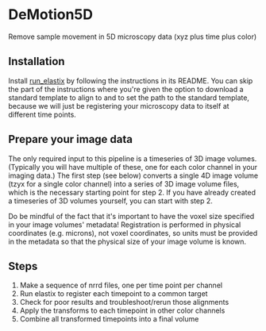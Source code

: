 # DeMotion5D

Remove sample movement in 5D microscopy data (xyz plus time plus color)

## Installation
Install [run_elastix](https://github.com/htem/run_elastix) by following the instructions in its README. You can skip the part of the instructions where you're given the option to download a standard template to align to and to set the path to the standard template, because we will just be registering your microscopy data to itself at different time points.

## Prepare your image data
The only required input to this pipeline is a timeseries of 3D image volumes. (Typically you will have multiple of these, one for each color channel in your imaging data.) The first step (see below) converts a single 4D image volume (tzyx for a single color channel) into a series of 3D image volume files, which is the necessary starting point for step 2. If you have already created a timeseries of 3D volumes yourself, you can start with step 2.

Do be mindful of the fact that it's important to have the voxel size specified in your image volumes' metadata! Registration is performed in physical coordinates (e.g. microns), not voxel coordinates, so units must be provided in the metadata so that the physical size of your image volume is known.

## Steps
1. Make a sequence of nrrd files, one per time point per channel
1. Run elastix to register each timepoint to a common target
1. Check for poor results and troubleshoot/rerun those alignments
1. Apply the transforms to each timepoint in other color channels
1. Combine all transformed timepoints into a final volume
